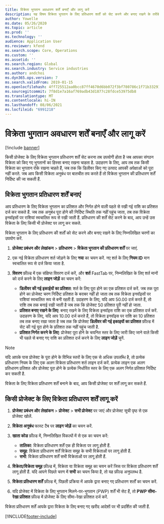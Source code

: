 ```yaml
---
title: विक्रेता भुगतान अवधारण शर्तें बनाएँ और लागू करें
description: यह विषय विक्रेता भुगतान के लिए प्रतिधारण शर्तों को सेट करने और बनाए रखने के तरीके के बारे में जानकारी प्रदान करता है.
author: Yowelle
ms.date: 05/26/2020
ms.topic: article
ms.prod: ''
ms.technology: ''
audience: Application User
ms.reviewer: kfend
ms.search.scope: Core, Operations
ms.custom: ''
ms.assetid: ''
ms.search.region: Global
ms.search.industry: Service industries
ms.author: andchoi
ms.dyn365.ops.version: 7
ms.search.validFrom: 2019-01-15
ms.openlocfilehash: 4ff725512aa0bcc87ff4670d6bb072f3bf780786c1f71b332914887f4d4ccf13
ms.sourcegitcommit: 7f8d1e7a16af769adb43d1877c28fdce53975db8
ms.translationtype: MT
ms.contentlocale: hi-IN
ms.lasthandoff: 08/06/2021
ms.locfileid: "6991218"
---
```

# <a name="create-and-apply-vendor-payment-retention-terms"></a>विक्रेता भुगतान अवधारण शर्तें बनाएँ और लागू करें

[!include [banner](../includes/banner.md)] 

किसी प्रोजेक्ट के लिए विक्रेता भुगतान प्रतिधारण शर्तें सेट करना तब उपयोगी होता है जब आपका संगठन विक्रेता को किए गए भुगतानों का हिस्सा बनाए रखना चाहता है. उदाहरण के लिए, आप तब तक किसी विक्रेता का भुगतान रोके रखना चाहते हैं, जब तक कि डिलीवर किए गए उत्पाद आपकी अपेक्षाओं को पूरा नहीं करते. जब आप किसी विक्रेता अनुबंध पर बातचीत तय करते हैं तो विक्रेता भुगतान की प्रतिधारण शर्तें निर्दिष्ट की जा सकती हैं.

## <a name="create-vendor-payment-retention-terms"></a>विक्रेता भुगतान प्रतिधारण शर्तें बनाएं

आप प्रतिधारण के लिए विक्रेता भुगतान का प्रतिशत और निर्गत होने वाली पहले से रखी गई राशि का प्रतिशत दर्ज कर सकते हैं. जब तक अनुबंध पूरा होने की निर्दिष्ट स्थिति तक नहीं पहुंच जाता, तब तक विक्रेता इनवॉइसों पर राशियां स्वचालित रूप से रखी जाती हैं. प्रतिधारण की शर्तें सेट करने के बाद, आप उन्हें उस विक्रेता के लिए किसी भी प्रोजेक्ट पर लागू कर सकते.

विक्रेता भुगतान के लिए प्रतिधारण की शर्तों को सेट करने और बनाए रखने के लिए निम्नलिखित चरणों का उपयोग करें. 

1. **प्रोजेक्ट प्रबंधन और लेखांकन** > **प्रतिधारण** > **विक्रेता भुगतान की प्रतिधारण शर्तें** पर जाएं.
2. एक नई विक्रेता प्रतिधारण शर्त जोड़ने के लिए **नया** का चयन करें. नए शर्त के लिए **नियम ID** मान स्वचालित रूप से दर्ज किया जाता है. 
3. **विवरण** फ़ील्ड में एक संक्षिप्त विवरण दर्ज करें, और **शर्त** FastTab पर, निम्नलिखित के लिए शर्त मानों को दर्ज करने के लिए **लाइन जोड़ें** का चयन करें:

   - **डिलीवर की गई इकाईयों का प्रतिशत**: शर्त के लिए पूरा होने का एक प्रतिशत दर्ज करें. जब तक पूरा होने का प्रोजेक्ट चरण निर्दिष्ट प्रतिशत के बराबर नहीं हो जाता तब तक विक्रेता इनवॉइसों पर राशियां स्वचालित रूप से बनी रहती हैं. उदाहरण के लिए, यदि आप 50.00 दर्ज करते हैं, तो राशि तब तक बनाई रखी जाती है जब तक कि प्रोजेक्ट 50 प्रतिशत पूरी नहीं हो जाता.
   - **प्रतिशत बनाए रखने के लिए**: बनाए रखने के लिए विक्रेता इनवॉइस राशि का एक प्रतिशत दर्ज करें. उदाहरण के लिए, यदि आप 10.00 दर्ज करते हैं, तो विक्रेता इनवॉइस पर राशि का 10 प्रतिशत तब तक बनाए रखा जाता है जब तक कि प्रोजेक्ट **डिलीवर की गई इकाइयों का प्रतिशत** फ़ील्ड में सेट की गई पूरा होने के प्रतिशत तक नहीं पहुंच जाती है.
   - **प्रतिशत निर्गत करने के लिए**: प्रोजेक्ट पूरा होने के चयनित स्तर के लिए जारी किए जाने वाले किसी भी पहले से बनाए गए राशि का प्रतिशत दर्ज करने के लिए **लाइन जोड़ें** चुनें.

> [!NOTE]
> यदि आपके पास प्रोजेक्ट के पूरा होने के विभिन्न स्तरों के लिए एक से अधिक उपलब्धि है, तो प्रत्येक प्रतिधारण नियम के लिए एक अलग विक्रेता प्रतिधारण शर्त लाइन दर्ज करें. प्रत्येक लाइन एक अलग प्रतिधारण प्रतिशत और प्रोजेक्ट पूरा होने के प्रत्येक निर्धारित स्तर के लिए एक अलग निर्गत प्रतिशत निर्दिष्ट कर सकती है.

विक्रेता के लिए विक्रेता प्रतिधारण शर्तें बनाने के बाद, आप किसी प्रोजेक्ट पर शर्तें लागू कर सकते हैं.

## <a name="apply-vendor-retention-terms-to-a-project"></a>किसी प्रोजेक्ट के लिए विक्रेता प्रतिधारण शर्तें लागू करें

1. **प्रोजेक्ट प्रबंधन और लेखांकन** > **प्रोजेक्ट** > **सभी प्रोजेक्ट** पर जाएं और प्रोजेक्ट सूची पृष्ठ से एक प्रोजेक्ट खोलें.
2. **विक्रेता अनुबंध** फास्ट टैब पर **लाइन जोड़ें** का चयन करें.
3. **खाता कोड** फ़ील्ड में, निम्नलिखित विकल्पों में से एक का चयन करें: 

   - **तालिका**: विक्रेता प्रतिधारण शर्तें एक ही विक्रेता पर लागू होती हैं.
   - **समूह**: विक्रेता प्रतिधारण शर्तें विक्रेता समूह के सभी विक्रेताओं पर लागू होती हैं.
   - **सभी**: विक्रेता प्रतिधारण शर्तें सभी विक्रेताओं पर लागू होती हैं.

4. **विक्रेता/विक्रेता समूह** फ़ील्ड में, विक्रेता या विक्रेता समूह का चयन करें जिस पर विक्रेता प्रतिधारण शर्तें लागू होती हैं. यदि आपने पिछले चरण में **सभी** का चयन किया है, तो यह फ़ील्ड अनुपलब्ध है.
5. **विक्रेता प्रतिधारण शर्तें** फ़ील्ड में, पिछली प्रक्रिया में आपके द्वारा बनाए गए प्रतिधारण शर्तों का चयन करें.
6. यदि प्रोजेक्ट में विक्रेता के लिए भुगतान मिलने-पर-भुगतान (PWP) शर्तें भी सेट हैं, तो **PWP सीमा-रेखा प्रतिशत** फ़ील्ड में प्रोजेक्ट के लिए सीमा-रेखा प्रतिशत दर्ज करें.

विक्रेता प्रतिधारण शर्तें आपके द्वारा विक्रेता के लिए बनाए गए खरीद आदेशों पर भी प्रदर्शित की जाती हैं.


[!INCLUDE[footer-include](../includes/footer-banner.md)]